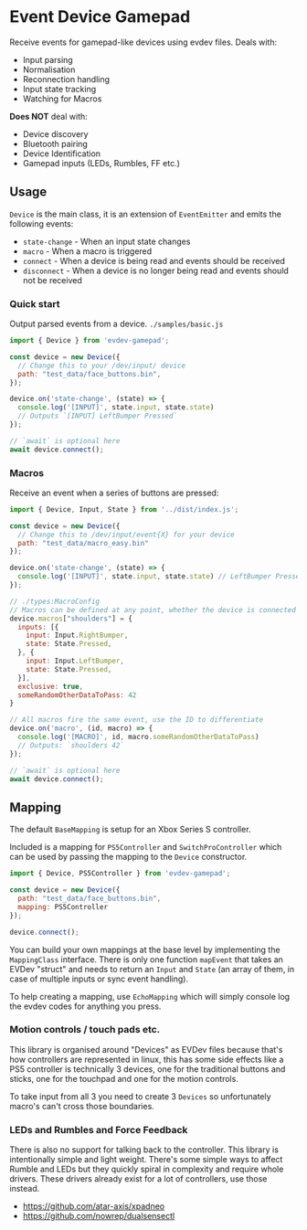 # Event Device Gamepad
Receive events for gamepad-like devices using evdev files. Deals with:
- Input parsing
- Normalisation
- Reconnection handling
- Input state tracking
- Watching for Macros

**Does NOT** deal with:
- Device discovery
- Bluetooth pairing
- Device Identification
- Gamepad inputs (LEDs, Rumbles, FF etc.)

## Usage

`Device` is the main class, it is an extension of `EventEmitter` and emits the following events:
- `state-change` - When an input state changes
- `macro` - When a macro is triggered
- `connect` - When a device is being read and events should be received
- `disconnect` - When a device is no longer being read and events should not be received


### Quick start
Output parsed events from a device. `./samples/basic.js`
```javascript
import { Device } from 'evdev-gamepad';

const device = new Device({
  // Change this to your /dev/input/ device
  path: "test_data/face_buttons.bin",
});

device.on('state-change', (state) => {
  console.log('[INPUT]', state.input, state.state)
  // Outputs `[INPUT] LeftBumper Pressed`
});

// `await` is optional here
await device.connect();
```

### Macros
Receive an event when a series of buttons are pressed:
```javascript
import { Device, Input, State } from '../dist/index.js';

const device = new Device({
  // Change this to /dev/input/event{X} for your device
  path: "test_data/macro_easy.bin"
});

device.on('state-change', (state) => {
  console.log('[INPUT]', state.input, state.state) // LeftBumper Pressed
});

// ./types:MacroConfig
// Macros can be defined at any point, whether the device is connected or not
device.macros["shoulders"] = {
  inputs: [{
    input: Input.RightBumper,
    state: State.Pressed,
  }, {
    input: Input.LeftBumper,
    state: State.Pressed,
  }],
  exclusive: true,
  someRandomOtherDataToPass: 42
}

// All macros fire the same event, use the ID to differentiate
device.on('macro', (id, macro) => {
  console.log('[MACRO]', id, macro.someRandomOtherDataToPass)
  // Outputs: `shoulders 42`
});

// `await` is optional here
await device.connect();
```


## Mapping
The default `BaseMapping` is setup for an Xbox Series S controller.

Included is a mapping for `PS5Controller` and `SwitchProController` which can be used by passing the mapping to the `Device` constructor.

```javascript
import { Device, PS5Controller } from 'evdev-gamepad';

const device = new Device({
  path: "test_data/face_buttons.bin",
  mapping: PS5Controller
});

device.connect();
```

You can build your own mappings at the base level by implementing the `MappingClass` interface. There is only one function `mapEvent` that takes an EVDev "struct" and needs to return an `Input` and `State` (an array of them, in case of multiple inputs or sync event handling).

To help creating a mapping, use `EchoMapping` which will simply console log the evdev codes for anything you press.

### Motion controls / touch pads etc.
This library is organised around "Devices" as EVDev files because that's how controllers are represented in linux, this has some side effects like a PS5 controller is technically 3 devices, one for the traditional buttons and sticks, one for the touchpad and one for the motion controls.

To take input from all 3 you need to create 3 `Devices` so unfortunately macro's can't cross those boundaries.

### LEDs and Rumbles and Force Feedback
There is also no support for talking back to the controller. This library is intentionally simple and light weight. There's some simple ways to affect Rumble and LEDs but they quickly spiral in complexity and require whole drivers. These drivers already exist for a lot of controllers, use those instead.

- https://github.com/atar-axis/xpadneo
- https://github.com/nowrep/dualsensectl

